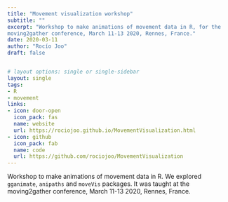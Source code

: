 ```yaml
---
title: "Movement visualization workshop"
subtitle: ""
excerpt: "Workshop to make animations of movement data in R, for the 
moving2gather conference, March 11-13 2020, Rennes, France."
date: 2020-03-11
author: "Rocío Joo"
draft: false


# layout options: single or single-sidebar
layout: single
tags:
- R
- movement
links:
- icon: door-open
  icon_pack: fas
  name: website
  url: https://rociojoo.github.io/MovementVisualization.html
- icon: github
  icon_pack: fab
  name: code
  url: https://github.com/rociojoo/MovementVisualization
---
```


Workshop to make animations of movement data in R. We explored `gganimate`,
`anipaths` and `moveVis` packages. It was taught at the moving2gather conference, 
March 11-13 2020, Rennes, France.

